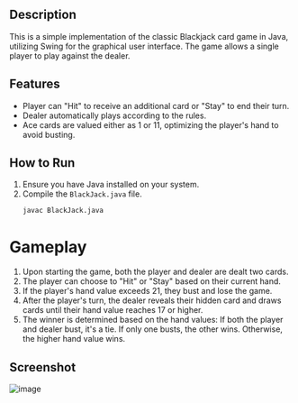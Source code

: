 
## Description
This is a simple implementation of the classic Blackjack card game in Java, utilizing Swing for the graphical user interface. The game allows a single player to play against the dealer.

## Features
- Player can "Hit" to receive an additional card or "Stay" to end their turn.
- Dealer automatically plays according to the rules.
- Ace cards are valued either as 1 or 11, optimizing the player's hand to avoid busting.

## How to Run
1. Ensure you have Java installed on your system.
2. Compile the `BlackJack.java` file.
   ```bash
   javac BlackJack.java
   ```
# Gameplay
1. Upon starting the game, both the player and dealer are dealt two cards.
2. The player can choose to "Hit" or "Stay" based on their current hand.
3. If the player's hand value exceeds 21, they bust and lose the game.
4. After the player's turn, the dealer reveals their hidden card and draws cards until their hand value reaches 17 or higher.
5. The winner is determined based on the hand values:
      If both the player and dealer bust, it's a tie.
      If only one busts, the other wins.
      Otherwise, the higher hand value wins.

## Screenshot


![image](https://github.com/MeGaTroNOO7/BlackJack/assets/98184459/96112d67-371e-4db5-8a9c-3500ca9b0406)


